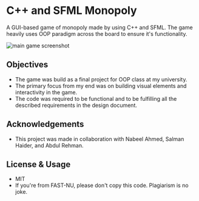 # C++ and SFML Monopoly

A GUI-based game of monopoly made by using C++ and SFML. The game heavily uses OOP paradigm across the board to ensure it's functionality.

<img src="https://i.postimg.cc/9f5DjGS4/03.png" alt="main game screenshot" style="width: 50%, height: auto;" />

## Objectives
- The game was build as a final project for OOP class at my university.
- The primary focus from my end was on building visual elements and interactivity in the game.
- The code was required to be functional and to be fulfilling all the described requirements in the design document.

## Acknowledgements
- This project was made in collaboration with Nabeel Ahmed, Salman Haider, and Abdul Rehman.

## License & Usage
- MIT
- If you're from FAST-NU, please don't copy this code. Plagiarism is no joke.
